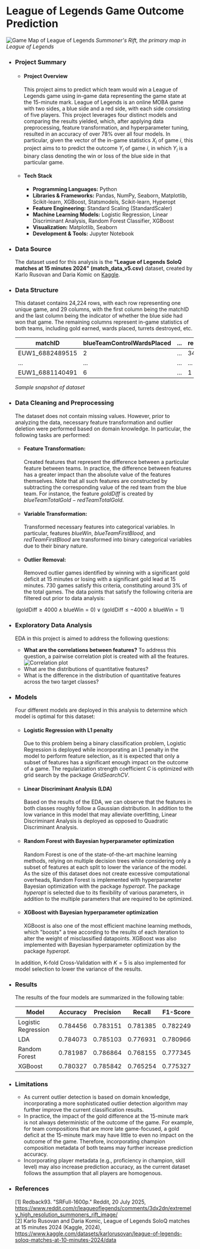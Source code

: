 # League of Legends Game Outcome Prediction
![Game Map of League of Legends](assets/SR.jpg)
*Summoner's Rift, the primary map in League of Legends*

- ### Project Summary
  - #### Project Overview
    This project aims to predict which team would win a League of Legends game using in-game data representing the game state at the 15-minute mark. League of Legends is an online MOBA game with two sides, a blue side and a red side, with each side consisting of five players. This project leverages four distinct models and comparing the results yielded, which, after applying data preprocessing, feature transformation, and hyperparameter tuning, resulted in an accuracy of over 78% over all four models. In particular, given the vector of the in-game statistics $X_i$ of game $i$, this project aims to to predict the outcome $Y_i$ of game $i$, in which $Y_i$ is a binary class denoting the win or loss of the blue side in that particular game.
  - #### Tech Stack
    - **Programming Languages:** Python
    - **Libraries & Frameworks:** Pandas, NumPy, Seaborn, Matplotlib, Scikit-learn, XGBoost, Statsmodels, Scikit-learn, Hyperopt
    - **Feature Engineering:** Standard Scaling (StandardScaler)
    - **Machine Learning Models:** Logistic Regression, Linear Discriminant Analysis, Random Forest Classifier, XGBoost
    - **Visualization:** Matplotlib, Seaborn
    - **Development & Tools:** Jupyter Notebook

- ### Data Source
  The dataset used for this analysis is the **"League of Legends SoloQ matches at 15 minutes 2024" (match_data_v5.csv)** dataset, created by Karlo Rusovan and Daria Komic on [Kaggle](https://www.kaggle.com/datasets/karlorusovan/league-of-legends-soloq-matches-at-10-minutes-2024/data).

- ### Data Structure
  This dataset contains 24,224 rows, with each row representing one unique game, and 29 columns, with the first column being the matchID and the last column being the indicator of whether the blue side had won that game. The remaining columns represent in-game statistics of both teams, including gold earned, wards placed, turrets destroyed, etc.

  |matchID|blueTeamControlWardsPlaced|...|redTeamControlWardsPlaced|...|blueWin|
  |-------|--------------------------|---|-------------------------|---|-------|
  |EUW1_6882489515|2|...|34|...|1|
  |...|...|...|...|...|
  |EUW1_6881140491|6|...|1|...|1|

  *Sample snapshot of dataset*

- ### Data Cleaning and Preprocessing
  The dataset does not contain missing values. However, prior to analyzing the data, necessary feature transformation and outlier deletion were performed based on domain knowledge. In particular, the following tasks are performed:

  - #### Feature Transformation:
    Created features that represent the difference between a particular feature between teams. In practice, the difference between features has a greater impact than the absolute value of the features themselves. Note that all such features are constructed by subtracting the corresponding value of the red team from the blue team. 
    For instance, the feature $goldDiff$ is created by $blueTeamTotalGold - redTeamTotalGold$.
  - #### Variable Transformation:
    Transformed necessary features into categorical variables. In particular, features $blueWin$, $blueTeamFirstBlood$, and $redTeamFirstBlood$ are transformed into binary categorical variables due to their binary nature.
  - #### Outlier Removal:
    Removed outlier games identified by winning with a significant gold deficit at 15 minutes or losing with a significant gold lead at 15 minutes. 730 games satisfy this criteria, constituting around 3% of the total games. The data points that satisfy the following criteria are filtered out prior to data analysis:
    
$$
\left( \text{goldDiff} \geq 4000 \land \text{blueWin} = 0 \right) \lor \left( \text{goldDiff} \leq -4000 \land \text{blueWin} = 1 \right)
$$

- ### Exploratory Data Analysis
  EDA in this project is aimed to address the following questions:

  - **What are the correlations between features?**
    To address this question, a pairwise correlation plot is created with all the features.
    ![Correlation plot](assets/cor.png)
  - What are the distributions of quantitative features?
  - What is the difference in the distribution of quantitative features across the two target classes?

- ### Models
  Four different models are deployed in this analysis to determine which model is optimal for this dataset:
  - #### Logistic Regression with L1 penalty
    Due to this problem being a binary classification problem, Logistic Regression is deployed while incorporating an L1 penalty in the model to perform feature selection, as it is expected that only a subset of features has a significant enough impact on the outcome of a game. The regularization strength coefficient $C$ is optimized with grid search by the package *GridSearchCV*.
  - #### Linear Discriminant Analysis (LDA)
    Based on the results of the EDA, we can observe that the features in both classes roughly follow a Gaussian distribution. In addition to the low variance in this model that may alleviate overfitting, Linear Discriminant Analysis is deployed as opposed to Quadratic Discriminant Analysis.
  - #### Random Forest with Bayesian hyperparameter optimization
    Random Forest is one of the state-of-the-art machine learning methods, relying on multiple decision trees while considering only a subset of features at each split to lower the variance of the model. As the size of this dataset does not create excessive computational overheads, Random Forest is implemented with hyperparameter Bayesian optimization with the package *hyperopt*. The package _hyperopt_ is selected due to its flexibility of various parameters, in addition to the multiple parameters that are required to be optimized. 
  - #### XGBoost with Bayesian hyperparameter optimization
    XGBoost is also one of the most efficient machine learning methods, which "boosts" a tree according to the results of each iteration to alter the weight of misclassified datapoints. XGBoost was also implemented with Bayesian hyperparameter optimization by the package *hyperopt*.

  In addition, K-fold Cross-Validation with $K = 5$ is also implemented for model selection to lower the variance of the results.

- ### Results
  The results of the four models are summarized in the following table:

  |Model|Accuracy|Precision|Recall|F1-Score|
  |-----|--------|---------|------|--------|
  |Logistic Regression|0.784456|0.783151|0.781385|0.782249|
  |LDA|0.784073|0.785103|0.776931|0.780966|
  |Random Forest|0.781987|0.786864|0.768155|0.777345|
  |XGBoost|0.780327|0.785842|0.765254|0.775327|

- ### Limitations
  - As current outlier detection is based on domain knowledge, incorporating a more sophisticated outlier detection algorithm may further improve the current classification results.
  - In practice, the impact of the gold difference at the 15-minute mark is not always deterministic of the outcome of the game. For example, for team compositions that are more late game-focused, a gold deficit at the 15-minute mark may have little to even no impact on the outcome of the game. Therefore, incorporating champion composition metadata of both teams may further increase prediction accuracy.
  - Incorporating player metadata (e.g., proficiency in champion, skill level) may also increase prediction accuracy, as the current dataset follows the assumption that all players are homogenous. 

- ### References

  [1] Redback93. "SRFull-1600p." Reddit, 20 July 2025, https://www.reddit.com/r/leagueoflegends/comments/3dx2dn/extremely_high_resolution_summoners_rift_image/ \
  [2] Karlo Rusovan and Daria Komic, League of Legends SoloQ matches at 15 minutes 2024 (Kaggle, 2024), https://www.kaggle.com/datasets/karlorusovan/league-of-legends-soloq-matches-at-10-minutes-2024/data

